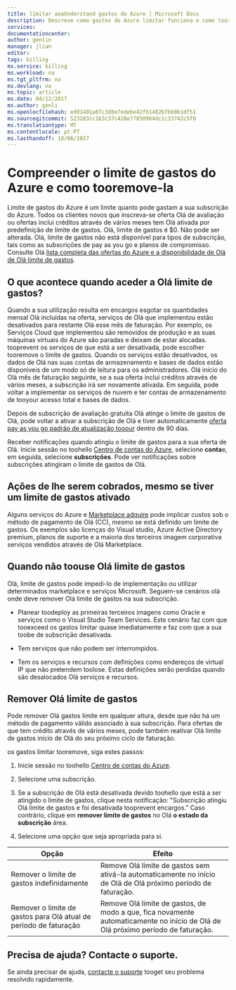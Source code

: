 ```yaml
---
title: limitar aaaUnderstand gastos do Azure | Microsoft Docs
description: Descreve como gastos do Azure limitar funciona e como tooremove-la
services: 
documentationcenter: 
author: genlin
manager: jlian
editor: 
tags: billing
ms.service: billing
ms.workload: na
ms.tgt_pltfrm: na
ms.devlang: na
ms.topic: article
ms.date: 04/12/2017
ms.author: genli
ms.openlocfilehash: ed01401a07c3d0e7edebe42fb1482b7b60b1df51
ms.sourcegitcommit: 523283cc1b3c37c428e77850964dc1c33742c5f0
ms.translationtype: MT
ms.contentlocale: pt-PT
ms.lasthandoff: 10/06/2017
---
```

# <a name="understand-azure-spending-limit-and-how-tooremove-it"></a>Compreender o limite de gastos do Azure e como tooremove-la

Limite de gastos do Azure é um limite quanto pode gastam a sua subscrição do Azure. Todos os clientes novos que inscreva-se oferta Olá de avaliação ou ofertas inclui créditos através de vários meses tem Olá ativada por predefinição de limite de gastos. Olá, limite de gastos é $0. Não pode ser alterada. Olá, limite de gastos não está disponível para tipos de subscrição, tais como as subscrições de pay as you go e planos de compromisso. Consulte Olá [lista completa das ofertas do Azure e a disponibilidade de Olá de Olá limite de gastos](https://azure.microsoft.com/support/legal/offer-details/).

## <a name="what-happens-when-i-reach-hello-spending-limit"></a>O que acontece quando aceder a Olá limite de gastos?

Quando a sua utilização resulta em encargos esgotar os quantidades mensal Olá incluídas na oferta, serviços de Olá que implementou estão desativados para restante Olá esse mês de faturação. Por exemplo, os Serviços Cloud que implementou são removidos de produção e as suas máquinas virtuais do Azure são paradas e deixam de estar alocadas. tooprevent os serviços de que está a ser desativada, pode escolher tooremove o limite de gastos. Quando os serviços estão desativados, os dados de Olá nas suas contas de armazenamento e bases de dados estão disponíveis de um modo só de leitura para os administradores. Olá início do Olá mês de faturação seguinte, se a sua oferta inclui créditos através de vários meses, a subscrição irá ser novamente ativada. Em seguida, pode voltar a implementar os serviços de nuvem e ter contas de armazenamento de tooyour acesso total e bases de dados.

Depois de subscrição de avaliação gratuita Olá atinge o limite de gastos de Olá, pode voltar a ativar a subscrição de Olá e tiver automaticamente [oferta pay as you go padrão de atualização tooour](billing-upgrade-azure-subscription.md) dentro de 90 dias.

Receber notificações quando atingiu o limite de gastos para a sua oferta de Olá. Inicie sessão no toohello [Centro de contas do Azure](https://account.windowsazure.com), selecione **conta**e, em seguida, selecione **subscrições**. Pode ver notificações sobre subscrições atingiram o limite de gastos de Olá.

## <a name="things-you-are-charged-for-even-if-you-have-a-spending-limit-enabled"></a>Ações de lhe serem cobrados, mesmo se tiver um limite de gastos ativado

Alguns serviços do Azure e [Marketplace adquire](https://azure.microsoft.com/marketplace/) pode implicar custos sob o método de pagamento de Olá (CC), mesmo se está definido um limite de gastos. Os exemplos são licenças do Visual studio, Azure Active Directory premium, planos de suporte e a maioria dos terceiros imagem corporativa serviços vendidos através de Olá Marketplace.


## <a name="when-not-toouse-hello-spending-limit"></a>Quando não toouse Olá limite de gastos

Olá, limite de gastos pode impedi-lo de implementação ou utilizar determinados marketplace e serviços Microsoft. Seguem-se cenários olá onde deve remover Olá limite de gastos na sua subscrição.

- Planear toodeploy as primeiras terceiros imagens como Oracle e serviços como o Visual Studio Team Services. Este cenário faz com que tooexceed os gastos limitar quase imediatamente e faz com que a sua toobe de subscrição desativada.

- Tem serviços que não podem ser interrompidos.

- Tem os serviços e recursos com definições como endereços de virtual IP que não pretendem toolose. Estas definições serão perdidas quando são desalocados Olá serviços e recursos.


## <a name="remove-hello-spending-limit"></a>Remover Olá limite de gastos

Pode remover Olá gastos limite em qualquer altura, desde que não há um método de pagamento válido associado à sua subscrição. Para ofertas de que tem crédito através de vários meses, pode também reativar Olá limite de gastos início de Olá do seu próximo ciclo de faturação.

os gastos limitar tooremove, siga estes passos:

1. Inicie sessão no toohello [Centro de contas do Azure](https://account.windowsazure.com).

2. Selecione uma subscrição.

3. Se a subscrição de Olá está desativada devido toohello que está a ser atingido o limite de gastos, clique nesta notificação: "Subscrição atingiu Olá limite de gastos e foi desativada tooprevent encargos." Caso contrário, clique em **remover limite de gastos** no Olá **o estado da subscrição** área.

4. Selecione uma opção que seja apropriada para si.

|Opção|Efeito|
|-------|-----|
|Remover o limite de gastos indefinidamente|Remove Olá limite de gastos sem ativá-la automaticamente no início de Olá de Olá próximo período de faturação.|
|Remover o limite de gastos para Olá atual de período de faturação|Remove Olá limite de gastos, de modo a que, fica novamente automaticamente no início de Olá de Olá próximo período de faturação.|

## <a name="need-help-contact-support"></a>Precisa de ajuda? Contacte o suporte.
Se ainda precisar de ajuda, [contacte o suporte](https://portal.azure.com/?#blade/Microsoft_Azure_Support/HelpAndSupportBlade) tooget seu problema resolvido rapidamente.
